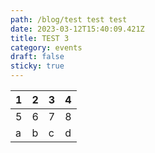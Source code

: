 ```yaml
---
path: /blog/test test test
date: 2023-03-12T15:40:09.421Z
title: TEST 3
category: events
draft: false
sticky: true
---
```


|1|2|3|4|
|-|-|-|-|
|5|6|7|8|
|a|b|c|d|

